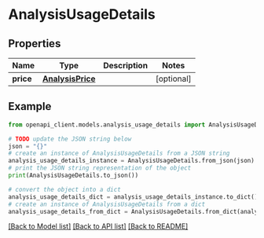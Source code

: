 # AnalysisUsageDetails


## Properties

Name | Type | Description | Notes
------------ | ------------- | ------------- | -------------
**price** | [**AnalysisPrice**](AnalysisPrice.md) |  | [optional] 

## Example

```python
from openapi_client.models.analysis_usage_details import AnalysisUsageDetails

# TODO update the JSON string below
json = "{}"
# create an instance of AnalysisUsageDetails from a JSON string
analysis_usage_details_instance = AnalysisUsageDetails.from_json(json)
# print the JSON string representation of the object
print(AnalysisUsageDetails.to_json())

# convert the object into a dict
analysis_usage_details_dict = analysis_usage_details_instance.to_dict()
# create an instance of AnalysisUsageDetails from a dict
analysis_usage_details_from_dict = AnalysisUsageDetails.from_dict(analysis_usage_details_dict)
```
[[Back to Model list]](../README.md#documentation-for-models) [[Back to API list]](../README.md#documentation-for-api-endpoints) [[Back to README]](../README.md)


